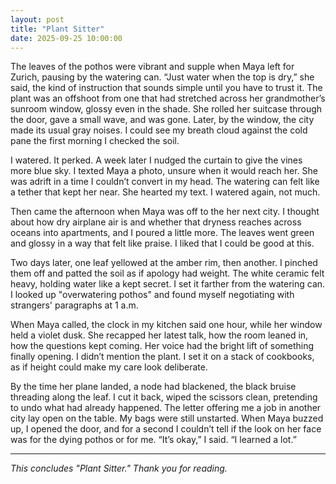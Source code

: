 ```yaml
---
layout: post
title: "Plant Sitter"
date: 2025-09-25 10:00:00
---
```


The leaves of the pothos were vibrant and supple when Maya left for Zurich, pausing by the watering can. “Just water when the top is dry,” she said, the kind of instruction that sounds simple until you have to trust it. The plant was an offshoot from one that had stretched across her grandmother’s sunroom window, glossy even in the shade. She rolled her suitcase through the door, gave a small wave, and was gone. Later, by the window, the city made its usual gray noises. I could see my breath cloud against the cold pane the first morning I checked the soil.

<!--more-->

I watered. It perked. A week later I nudged the curtain to give the vines more blue sky. I texted Maya a photo, unsure when it would reach her. She was adrift in a time I couldn’t convert in my head. The watering can felt like a tether that kept her near. She hearted my text. I watered again, not much.

Then came the afternoon when Maya was off to the her next city. I thought about how dry airplane air is and whether that dryness reaches across oceans into apartments, and I poured a little more. The leaves went green and glossy in a way that felt like praise. I liked that I could be good at this.

Two days later, one leaf yellowed at the amber rim, then another. I pinched them off and patted the soil as if apology had weight. The white ceramic felt heavy, holding water like a kept secret. I set it farther from the watering can. I looked up "overwatering pothos" and found myself negotiating with strangers' paragraphs at 1 a.m.

When Maya called, the clock in my kitchen said one hour, while her window held a violet dusk. She recapped her latest talk, how the room leaned in, how the questions kept coming. Her voice had the bright lift of something finally opening. I didn’t mention the plant. I set it on a stack of cookbooks, as if height could make my care look deliberate.

By the time her plane landed, a node had blackened, the black bruise threading along the leaf. I cut it back, wiped the scissors clean, pretending to undo what had already happened. The letter offering me a job in another city lay open on the table. My bags were still unstarted. When Maya buzzed up, I opened the door, and for a second I couldn’t tell if the look on her face was for the dying pothos or for me. “It’s okay,” I said. “I learned a lot.”

---

*This concludes "Plant Sitter." Thank you for reading.*